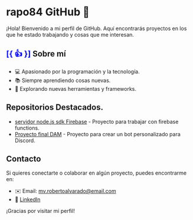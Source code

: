 # rapo84 GitHub 👋

¡Hola! Bienvenido a mi perfil de GitHub. Aquí encontrarás proyectos en los que he estado trabajando y cosas que me interesan. 

## <font color="blue">[{ :thumbsup: }]</font> Sobre mí
- 💻 Apasionado por la programación y la tecnología.
- 📚 Siempre aprendiendo cosas nuevas.
- 🔧 Explorando nuevas herramientas y frameworks.

## Repositorios Destacados.
-  [servidor node.js sdk Firebase](https://github.com/rapo84/firebase_functions.git) - Proyecto para trabajar con firebase functions.
-  [Proyecto final DAM](https://github.com/rapo84/ProyectoDAM) - Proyecto para crear un bot personalizado para Discord.

## Contacto
Si quieres conectarte o colaborar en algún proyecto, puedes encontrarme en:
- ✉️ Email: mv.robertoalvarado@email.com
- 🔗 [LinkedIn](https://www.linkedin.com/in/roberto-josé-alvarado-peña-b3940b94/)

¡Gracias por visitar mi perfil! 
